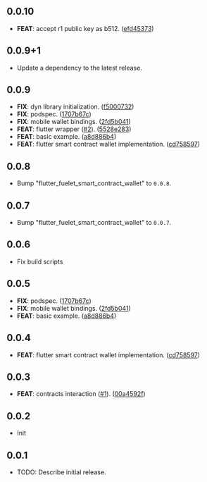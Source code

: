 ## 0.0.10

 - **FEAT**: accept r1 public key as b512. ([efd45373](https://github.com/Fuelet/SmartContractWalletSDK/commit/efd453737a35a28f26daa7c46c37e724810d9640))

## 0.0.9+1

 - Update a dependency to the latest release.

## 0.0.9

 - **FIX**: dyn library initialization. ([f5000732](https://github.com/Fuelet/SmartContractWalletSDK/commit/f50007325b1cd7d9844ee2e9348f611ad2d62fed))
 - **FIX**: podspec. ([1707b67c](https://github.com/Fuelet/SmartContractWalletSDK/commit/1707b67cb6b89609a2f33f14fb01f5fe0fb5b8cc))
 - **FIX**: mobile wallet bindings. ([2fd5b041](https://github.com/Fuelet/SmartContractWalletSDK/commit/2fd5b041bc3fd97b914d27e8f36d5964ee018432))
 - **FEAT**: flutter wrapper ([#2](https://github.com/Fuelet/SmartContractWalletSDK/issues/2)). ([5528e283](https://github.com/Fuelet/SmartContractWalletSDK/commit/5528e283524226c2caf308b11f85af0e911c41e0))
 - **FEAT**: basic example. ([a8d886b4](https://github.com/Fuelet/SmartContractWalletSDK/commit/a8d886b40e38f3a4425f9c4b28244b98cd560da5))
 - **FEAT**: flutter smart contract wallet implementation. ([cd758597](https://github.com/Fuelet/SmartContractWalletSDK/commit/cd75859773691a3646d8843ffc2dd153c8798f81))

## 0.0.8

 - Bump "flutter_fuelet_smart_contract_wallet" to `0.0.8`.

## 0.0.7

 - Bump "flutter_fuelet_smart_contract_wallet" to `0.0.7`.

## 0.0.6

 - Fix build scripts

## 0.0.5

 - **FIX**: podspec. ([1707b67c](https://github.com/Fuelet/SmartContractWalletSDK/commit/1707b67cb6b89609a2f33f14fb01f5fe0fb5b8cc))
 - **FIX**: mobile wallet bindings. ([2fd5b041](https://github.com/Fuelet/SmartContractWalletSDK/commit/2fd5b041bc3fd97b914d27e8f36d5964ee018432))
 - **FEAT**: basic example. ([a8d886b4](https://github.com/Fuelet/SmartContractWalletSDK/commit/a8d886b40e38f3a4425f9c4b28244b98cd560da5))

## 0.0.4

 - **FEAT**: flutter smart contract wallet implementation. ([cd758597](https://github.com/Fuelet/SmartContractWalletSDK/commit/cd75859773691a3646d8843ffc2dd153c8798f81))

## 0.0.3

 - **FEAT**: contracts interaction ([#1](https://github.com/Fuelet/SmartContractWalletSDK/issues/1)). ([00a4592f](https://github.com/Fuelet/SmartContractWalletSDK/commit/00a4592f0da26750d531466bd11af06331b568f3))

## 0.0.2

 - Init

## 0.0.1

* TODO: Describe initial release.
